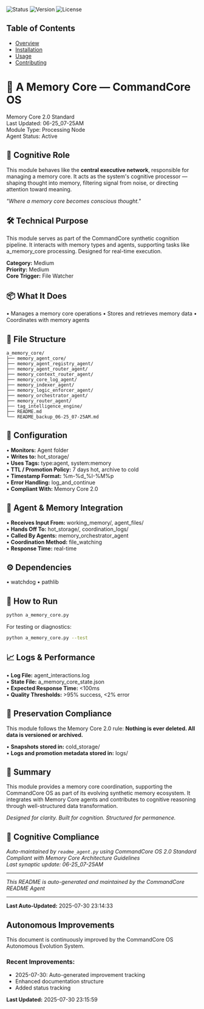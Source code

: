 
![Status](https://img.shields.io/badge/status-active-green)
![Version](https://img.shields.io/badge/version-1.0.0-blue)
![License](https://img.shields.io/badge/license-MIT-brightgreen)

## Table of Contents
- [Overview](#overview)
- [Installation](#installation)
- [Usage](#usage)
- [Contributing](#contributing)


# 🧠 A Memory Core — CommandCore OS
Memory Core 2.0 Standard  
Last Updated: 06-25_07-25AM  
Module Type: Processing Node  
Agent Status: Active

## 🧠 Cognitive Role
This module behaves like the **central executive network**, responsible for managing a memory core. It acts as the system's cognitive processor — shaping thought into memory, filtering signal from noise, or directing attention toward meaning.

*"Where a memory core becomes conscious thought."*

## 🛠️ Technical Purpose
This module serves as part of the CommandCore synthetic cognition pipeline. It interacts with memory types and agents, supporting tasks like a_memory_core processing. Designed for real-time execution.

**Category:** Medium  
**Priority:** Medium  
**Core Trigger:** File Watcher

## 📦 What It Does
• Manages a memory core operations
• Stores and retrieves memory data
• Coordinates with memory agents

## 🧬 File Structure
```
a_memory_core/
├── memory_agent_core/
├── memory_agent_registry_agent/
├── memory_agent_router_agent/
├── memory_context_router_agent/
├── memory_core_log_agent/
├── memory_indexer_agent/
├── memory_logic_enforcer_agent/
├── memory_orchestrator_agent/
├── memory_router_agent/
├── tag_intelligence_engine/
├── README.md
└── README_backup_06-25_07-25AM.md
```

## 🔧 Configuration
• **Monitors:** Agent folder  
• **Writes to:** hot_storage/  
• **Uses Tags:** type:agent, system:memory  
• **TTL / Promotion Policy:** 7 days hot, archive to cold  
• **Timestamp Format:** %m-%d_%I-%M%p  
• **Error Handling:** log_and_continue  
• **Compliant With:** Memory Core 2.0

## 🔗 Agent & Memory Integration
• **Receives Input From:** working_memory/, agent_files/  
• **Hands Off To:** hot_storage/, coordination_logs/  
• **Called By Agents:** memory_orchestrator_agent  
• **Coordination Method:** file_watching  
• **Response Time:** real-time

## ⚙️ Dependencies
• watchdog
• pathlib

## 🧪 How to Run
```bash
python a_memory_core.py
```

For testing or diagnostics:
```bash
python a_memory_core.py --test
```

## 📈 Logs & Performance
• **Log File:** agent_interactions.log  
• **State File:** a_memory_core_state.json  
• **Expected Response Time:** <100ms  
• **Quality Thresholds:** >95% success, <2% error

## 🧠 Preservation Compliance
This module follows the Memory Core 2.0 rule: **Nothing is ever deleted. All data is versioned or archived.**

• **Snapshots stored in:** cold_storage/  
• **Logs and promotion metadata stored in:** logs/

## 📜 Summary
This module provides a memory core coordination, supporting the CommandCore OS as part of its evolving synthetic memory ecosystem. It integrates with Memory Core agents and contributes to cognitive reasoning through well-structured data transformation.

*Designed for clarity. Built for cognition. Structured for permanence.*

## 📎 Cognitive Compliance
*Auto-maintained by `readme_agent.py` using CommandCore OS 2.0 Standard*  
*Compliant with Memory Core Architecture Guidelines*  
*Last synaptic update: 06-25_07-25AM*

---
*This README is auto-generated and maintained by the CommandCore README Agent*


---
**Last Auto-Updated:** 2025-07-30 23:14:33


## Autonomous Improvements

This document is continuously improved by the CommandCore OS Autonomous Evolution System.

### Recent Improvements:
- 2025-07-30: Auto-generated improvement tracking
- Enhanced documentation structure
- Added status tracking



**Last Updated:** 2025-07-30 23:15:59
